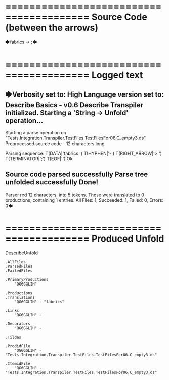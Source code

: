 ========================================
Source Code (between the arrows)
========================================

🡆fabrics -> ;🡄

========================================
Logged text
========================================

🡆Verbosity set to: High
Language version set to: Describe Basics - v0.6
Describe Transpiler initialized.
Starting a 'String -> Unfold' operation...
------------------------
Starting a parse operation on "Tests.Integration.Transpiler.TestFiles.TestFilesFor06.C_empty3.ds"
Preprocessed source code - 12 characters long

Parsing sequence: T(DATA|'fabrics ') T(HYPHEN|'-') T(RIGHT_ARROW|'> ') T(TERMINATOR|';') T(EOF|'<EOF>') Ok

Source code parsed successfully
Parse tree unfolded successfully
Done!
------------------------
Parser red 12 characters, into 5 tokens.
Those were translated to 0 productions, containing 1 entries.
All Files: 1, Succeeded: 1, Failed: 0, Errors: 0🡄

========================================
Produced Unfold
========================================

DescribeUnfold

    .AllFiles
    .ParsedFiles
    .FailedFiles

    .PrimaryProductions
        "QG6GGLIH" 

    .Productions
    .Translations
        "QG6GGLIH" - "fabrics"

    .Links
        "QG6GGLIH" - 

    .Decorators
        "QG6GGLIH" - 

    .Tildes

    .ProdidFile
        "QG6GGLIH" - "Tests.Integration.Transpiler.TestFiles.TestFilesFor06.C_empty3.ds"

    .ItemidFile
        "QG6GGLIH" - "Tests.Integration.Transpiler.TestFiles.TestFilesFor06.C_empty3.ds"


